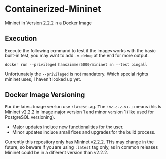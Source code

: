 # Containerized-Mininet

Mininet in Version 2.2.2 in a Docker Image

## Execution

Execute the following command to test if the images works with the basic built-in test, you may want to add `-v debug` at the end for more output.
```shell
docker run --privileged hanszimmer5000/mininet mn --test pingall
```

Unfortunately the `--privileged` is not mandatory. Which special rights mininet uses, I haven't looked up yet.

## Docker Image Versioning

For the latest image version use `:latest` tag.
The `:v2.2.2-v1.1` means this is Mininet v2.2.2 in image major version 1 and minor version 1 (like used for PostgreSQL versioning). 
- Major updates include new functionalities for the user.
- Minor updates include small fixes and upgrades for the build process.

Currently this repository only has Mininet v2.2.2. This may change in the future, so beware if you are using `:latest` tag only, as in common releases Mininet could be in a different version than v2.2.2.
